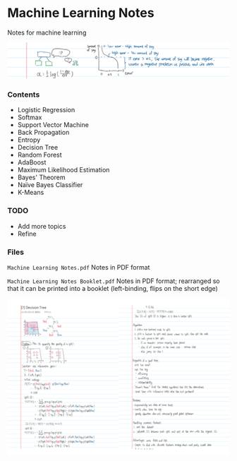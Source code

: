 # Machine Learning Notes

Notes for machine learning

![Banner](README/banner.png)

### Contents

* Logistic Regression
* Softmax
* Support Vector Machine
* Back Propagation
* Entropy
* Decision Tree
* Random Forest
* AdaBoost
* Maximum Likelihood Estimation
* Bayes' Theorem
* Naïve Bayes Classifier
* K-Means

### TODO

* Add more topics
* Refine

### Files

`Machine Learning Notes.pdf` Notes in PDF format

`Machine Learning Notes Booklet.pdf` Notes in PDF format; rearranged so that it can be printed into a booklet (left-binding, flips on the short edge)

![Booklet](README/booklet.png)

